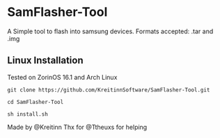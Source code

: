 # SamFlasher-Tool
A Simple tool to flash into samsung devices.
Formats accepted: .tar and .img
 
## Linux Installation
Tested on ZorinOS 16.1 and Arch Linux

`git clone https://github.com/KreitinnSoftware/SamFlasher-Tool.git`

`cd SamFlasher-Tool`

`sh install.sh`

Made by @Kreitinn
Thx for @Ttheuxs for helping

